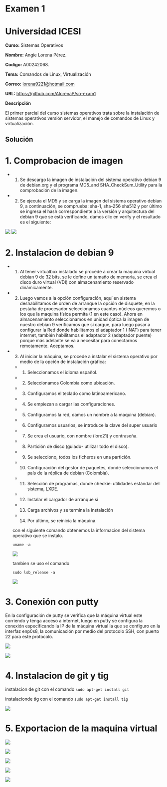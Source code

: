 
# **Examen 1** 

# **Universidad ICESI**

**Curso:** Sistemas Operativos

**Nombre:** Angie Lorena Pérez.

**Codigo:** A00242068.

**Tema:** Comandos de Linux, Virtualización

**Correo:** lorena9221@hotmail.com

**URL:**  https://github.com/AlorenaP/so-exam1

**Descripción**

El primer parcial del curso sistemas operativos trata sobre la instalación de sistemas operativos versión servidor, el manejo de comandos de Linux y virtualización.

## Solución

# 1. Comprobacion de imagen

  - 1.	Se descargo la imagen de instalación del sistema operativo debian 9 de debian.org y el programa MD5_and SHA_CheckSum_Utility para la comprobación de la imagen. 
  
  - 2.	Se ejecuta el MD5 y se carga la imagen del sistema operativo debian 9, a continuación, se comprueba: sha-1, sha-256 sha512 y por último se ingresa el hash correspondiente a la versión y arquitectura del debian 9 que se está verificando, damos clic en verify y el resultado es el siguiente: 
  
  ![](imagenes/2018-03-29%20(1).png)
  ![](imagenes/2018-03-29.png)


# 2.  Instalacion de debian 9

- 1.	Al tener virtualbox instalado se procede a crear la maquina virtual debian 9 de 32 bits, se le define un tamaño de memoria, se crea el disco duro virtual (VDI) con almacenamiento reservado dinámicamente.

- 2.	Luego vamos a la opción configuración, aquí en sistema deshabilitamos de orden de arranque la opción de disquete, en la pestaña de procesador seleccionamos cuantos núcleos queremos o los que la maquina física permita (1 en este caso). Ahora en almacenamiento seleccionamos en unidad óptica la imagen de nuestro debian 9 verificamos que si cargue, para luego pasar a configurar la Red donde habilitamos el adaptador 1 ( NAT) para tener internet, también habilitamos el adaptador 2 (adaptador puente) porque más adelante se va a necesitar para conectarnos remotamente. Aceptamos.
- 3.	Al iniciar la máquina, se procede a instalar el sistema operativo por medio de la opción de instalación gráfica: 
  - 1.	Seleccionamos el idioma español.
  - 2.	Seleccionamos Colombia como ubicación.
  - 3.	Configuramos el teclado como latinoamericano.
  - 4.	Se empiezan a cargar las configuraciones.
  - 5.	Configuramos la red, damos un nombre a la maquina (debian).
  - 6.	Configuramos usuarios, se introduce la clave del super usuario
  - 7.	Se crea el usuario, con nombre (lore21) y contraseña.
  - 8.	Partición de disco (guiado- utilizar todo el disco).
  - 9.	Se selecciono, todos los ficheros en una partición.
  - 10.	Configuración del gestor de paquetes, donde seleccionamos el país de la réplica de debian (Colombia).
  - 11.	Selección de programas, donde checkie: utilidades estándar del sistema, LXDE.
  - 12.	Instalar el cargador de arranque <GRUP> si
  - 13.	Carga archivos y se termina la instalación
  - 14.	Por último, se reinicia la máquina.
  
  con el siguiente comando obtenemos la informacion del sistema operativo que se instalo.
  
  `uname -a`
  
  ![](imagenes/2018-03-30.png)
  
   tambien se uso el comando
   
   `sudo lsb_release -a`
   
   ![](imagenes/2018-03-30%20(2).png)
   
  
# 3.	Conexión con putty
  En la configuración de putty se verifica que la máquina virtual este corriendo y tenga acceso a internet, luego en putty se configura la conexión especificando la IP de la máquina virtual la que se configuro en la interfaz enp0s8, la comunicación por medio del protocolo SSH, con puerto 22 para este protocolo.
  
  ![](imagenes/2018-03-31.png)
  
  ![](imagenes/2018-04-02.png)
  
 # 4.  Instalacion de git y tig 
  
   instalacion de git con el comando `sudo apt-get install git`
   
   instalacionde tig con el comando `sudo apt-get install tig`
 
  ![](imagenes/2018-03-31%20(5).png)
 
 
 # 5.  Exportacion de la maquina virtual
 
  
  ![](imagenes/Captura%20de%20pantalla%20de%202018-04-04%2009-51-45.png)
  
  ![](imagenes/Captura%20de%20pantalla%20de%202018-04-04%2009-52-14.png)
  
  ![](imagenes/Captura%20de%20pantalla%20de%202018-04-04%2009-53-05.png)
  
  ![](imagenes/Captura%20de%20pantalla%20de%202018-04-04%2009-59-38.png)
  
  ![](imagenes/Captura%20de%20pantalla%20de%202018-04-04%2009-36-50.png)
  
  
  
  

